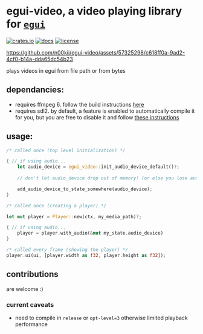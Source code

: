 # egui-video, a video playing library for [`egui`](https://github.com/emilk/egui)
[![crates.io](https://img.shields.io/crates/v/egui-video)](https://crates.io/crates/egui-video/0.5.2)
[![docs](https://docs.rs/egui-video/badge.svg)](https://docs.rs/egui-video/0.5.2/egui_video/)
[![license](https://img.shields.io/badge/license-MIT-blue.svg)](https://github.com/n00kii/egui-video/blob/main/README.md)

https://github.com/n00kii/egui-video/assets/57325298/c618ff0a-9ad2-4cf0-b14a-dda65dc54b23

plays videos in egui from file path or from bytes

## dependancies:
 - requires ffmpeg 6. follow the build instructions [here](https://github.com/zmwangx/rust-ffmpeg/wiki/Notes-on-building)
 - requires sdl2. by default, a feature is enabled to automatically compile it for you, but you are free to disable it and follow [these instructions](https://github.com/Rust-SDL2/rust-sdl2#requirements)
## usage:
```rust
/* called once (top level initialization) */

{ // if using audio...
    let audio_device = egui_video::init_audio_device_default()?;
    
    // don't let audio_device drop out of memory! (or else you lose audio)

    add_audio_device_to_state_somewhere(audio_device);
}
```
```rust
/* called once (creating a player) */

let mut player = Player::new(ctx, my_media_path)?;

{ // if using audio...
    player = player.with_audio(&mut my_state.audio_device)
}
```
```rust
/* called every frame (showing the player) */
player.ui(ui, [player.width as f32, player.height as f32]);
```
## contributions
are welcome :)

### current caveats
 - need to compile in `release` or `opt-level=3` otherwise limited playback performance